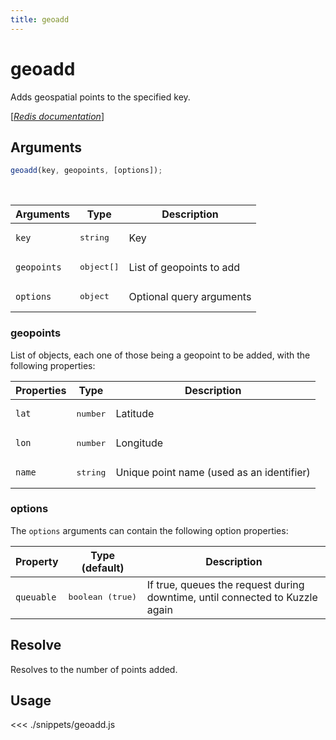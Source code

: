 ```yaml
---
title: geoadd
---
```


# geoadd

Adds geospatial points to the specified key.

[[_Redis documentation_]](https://redis.io/commands/geoadd)

## Arguments

```js
geoadd(key, geopoints, [options]);
```

<br/>

| Arguments   | Type                | Description              |
| ----------- | ------------------- | ------------------------ |
| `key`       | <pre>string</pre>   | Key                      |
| `geopoints` | <pre>object[]</pre> | List of geopoints to add |
| `options`   | <pre>object</pre>   | Optional query arguments |

### geopoints

List of objects, each one of those being a geopoint to be added, with the following properties:

| Properties | Type              | Description                               |
| ---------- | ----------------- | ----------------------------------------- |
| `lat`      | <pre>number</pre> | Latitude                                  |
| `lon`      | <pre>number</pre> | Longitude                                 |
| `name`     | <pre>string</pre> | Unique point name (used as an identifier) |

### options

The `options` arguments can contain the following option properties:

| Property   | Type (default)            | Description                                                                  |
| ---------- | ------------------------- | ---------------------------------------------------------------------------- |
| `queuable` | <pre>boolean (true)</pre> | If true, queues the request during downtime, until connected to Kuzzle again |

## Resolve

Resolves to the number of points added.

## Usage

<<< ./snippets/geoadd.js
